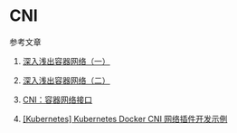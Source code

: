 # CNI

参考文章

1. [深入浅出容器网络（一）](https://blog.firemiles.top/2018/05/27/深入浅出容器网络（一）/)
2. [深入浅出容器网络（二）](https://blog.firemiles.top/2018/08/06/深入浅出容器网络（二）/)

4. [CNI：容器网络接口](https://cizixs.com/2017/05/23/container-network-cni/)
6. [[Kubernetes] Kubernetes Docker CNI 网络插件开发示例](https://blog.csdn.net/shida_csdn/article/details/79752411)

